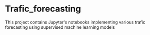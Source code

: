 # Trafic_forecasting
This project contains Jupyter's notebooks implementing various trafic forecasting using supervised machine learning models
 
